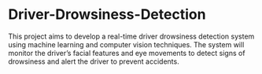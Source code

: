 # Driver-Drowsiness-Detection
This project aims to develop a real-time driver drowsiness detection system using machine learning and computer vision techniques. The system will monitor the driver’s facial features and eye movements to detect signs of drowsiness and alert the driver to prevent accidents.
